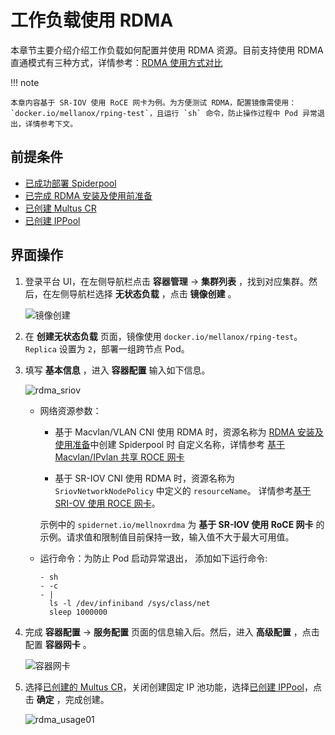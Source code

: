 # 工作负载使用 RDMA

本章节主要介绍介绍工作负载如何配置并使用 RDMA 资源。目前支持使用 RDMA 直通模式有三种方式，详情参考：[RDMA 使用方式对比](rdmatype.md)

!!! note

    本章内容基于 SR-IOV 使用 RoCE 网卡为例。为方便测试 RDMA，配置镜像需使用：
    `docker.io/mellanox/rping-test`，且运行 `sh` 命令，防止操作过程中 Pod 异常退出，详情参考下文。

## 前提条件

- [已成功部署 Spiderpool](../modules/spiderpool/install/install.md)
- [已完成 RDMA 安装及使用前准备](../modules/spiderpool/install/rdmapara.md)
- [已创建 Multus CR](multus-cr.md)
- [已创建 IPPool](./ippool/createpool.md)

## 界面操作

1. 登录平台 UI，在左侧导航栏点击 __容器管理__ -> __集群列表__ ，找到对应集群。然后，在左侧导航栏选择 __无状态负载__ ，点击 __镜像创建__ 。

    ![镜像创建](https://docs.daocloud.io/daocloud-docs-images/docs/zh/docs/network/images/useippool01.png)

1. 在 __创建无状态负载__ 页面，镜像使用 `docker.io/mellanox/rping-test`。`Replica` 设置为 `2`，部署一组跨节点 Pod。

1. 填写 __基本信息__ ，进入 __容器配置__ 输入如下信息。

    ![rdma_sriov](https://docs.daocloud.io/daocloud-docs-images/docs/zh/docs/network/images/rdma_sriov01.jpg)

    - 网络资源参数：
      
        - 基于 Macvlan/VLAN CNI 使用 RDMA 时，资源名称为 [RDMA 安装及使用准备](../modules/spiderpool/install/rdmapara.md)中创建 Spiderpool 时
          自定义名称，详情参考 [基于 Macvlan/IPvlan 共享 ROCE 网卡](../modules/spiderpool/install/rdmapara.md#macvlan-ipvlan-roce)

        - 基于 SR-IOV CNI 使用 RDMA 时，资源名称为 `SriovNetworkNodePolicy` 中定义的 `resourceName`。
          详情参考[基于 SRI-OV 使用 ROCE 网卡](../modules/spiderpool/install/rdmapara.md#sr-iov-roce)。
    
        示例中的 `spidernet.io/mellnoxrdma` 为 __基于 SR-IOV 使用 RoCE 网卡__ 的示例。请求值和限制值目前保持一致，输入值不大于最大可用值。
        
    - 运行命令：为防止 Pod 启动异常退出， 添加如下运行命令:
    
        ```para
        - sh
        - -c
        - |
          ls -l /dev/infiniband /sys/class/net
          sleep 1000000
        ```

1. 完成 __容器配置__ -> __服务配置__ 页面的信息输入后。然后，进入 __高级配置__ ，点击配置 __容器网卡__ 。

    ![容器网卡](https://docs.daocloud.io/daocloud-docs-images/docs/zh/docs/network/images/useippool02.png)

1. 选择[已创建的 Multus CR](multus-cr.md)，关闭创建固定 IP 池功能，选择[已创建 IPPool](ippool/createpool.md)，点击 __确定__ ，完成创建。

    ![rdma_usage01](https://docs.daocloud.io/daocloud-docs-images/docs/zh/docs/network/images/rdma_usage01.jpg)
